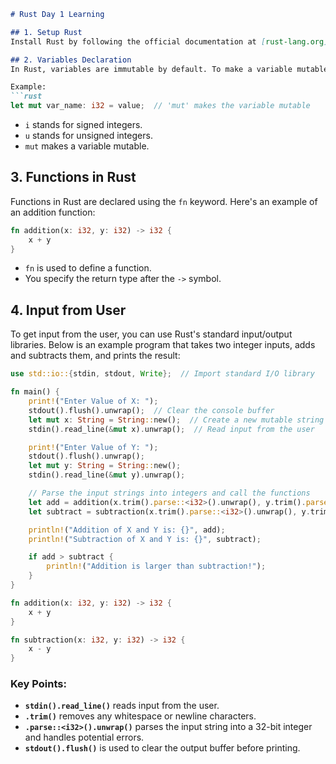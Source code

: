 ```md
# Rust Day 1 Learning

## 1. Setup Rust
Install Rust by following the official documentation at [rust-lang.org](https://www.rust-lang.org/).

## 2. Variables Declaration
In Rust, variables are immutable by default. To make a variable mutable, you need to use `mut`. You can also specify the type, such as `i32` for a signed 32-bit integer or `u32` for an unsigned 32-bit integer.

Example:
```rust
let mut var_name: i32 = value;  // 'mut' makes the variable mutable
```

- `i` stands for signed integers.
- `u` stands for unsigned integers.
- `mut` makes a variable mutable.

## 3. Functions in Rust
Functions in Rust are declared using the `fn` keyword. Here's an example of an addition function:

```rust
fn addition(x: i32, y: i32) -> i32 {
    x + y
}
```

- `fn` is used to define a function.
- You specify the return type after the `->` symbol.

## 4. Input from User
To get input from the user, you can use Rust's standard input/output libraries. Below is an example program that takes two integer inputs, adds and subtracts them, and prints the result:

```rust
use std::io::{stdin, stdout, Write};  // Import standard I/O library

fn main() {
    print!("Enter Value of X: ");
    stdout().flush().unwrap();  // Clear the console buffer
    let mut x: String = String::new();  // Create a new mutable string
    stdin().read_line(&mut x).unwrap();  // Read input from the user

    print!("Enter Value of Y: ");
    stdout().flush().unwrap();
    let mut y: String = String::new();
    stdin().read_line(&mut y).unwrap();

    // Parse the input strings into integers and call the functions
    let add = addition(x.trim().parse::<i32>().unwrap(), y.trim().parse::<i32>().unwrap());
    let subtract = subtraction(x.trim().parse::<i32>().unwrap(), y.trim().parse::<i32>().unwrap());

    println!("Addition of X and Y is: {}", add);
    println!("Subtraction of X and Y is: {}", subtract);

    if add > subtract {
        println!("Addition is larger than subtraction!");
    }
}

fn addition(x: i32, y: i32) -> i32 {
    x + y
}

fn subtraction(x: i32, y: i32) -> i32 {
    x - y
}
```

### Key Points:
- **`stdin().read_line()`** reads input from the user.
- **`.trim()`** removes any whitespace or newline characters.
- **`.parse::<i32>().unwrap()`** parses the input string into a 32-bit integer and handles potential errors.
- **`stdout().flush()`** is used to clear the output buffer before printing.
```